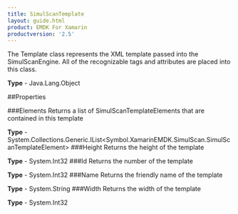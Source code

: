 ```yaml
---
title: SimulScanTemplate
layout: guide.html
product: EMDK For Xamarin 
productversion: '2.5' 
---
```

The Template class represents the XML template passed into the SimulScanEngine. All of the recognizable tags and attributes are placed into this class.

**Type** - Java.Lang.Object

##Properties

###Elements
Returns a list of SimulScanTemplateElements that are contained in this template

**Type** - System.Collections.Generic.IList<Symbol.XamarinEMDK.SimulScan.SimulScanTemplateElement>
###Height
Returns the height of the template

**Type** - System.Int32
###Id
Returns the number of the template

**Type** - System.Int32
###Name
Returns the friendly name of the template

**Type** - System.String
###Width
Returns the width of the template

**Type** - System.Int32
